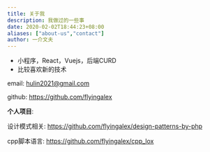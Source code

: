 ```yaml
---
title: 关于我
description: 我做过的一些事
date: 2020-02-02T18:44:23+08:00
aliases: ["about-us","contact"]
author: 一介文夫
---
```


- 小程序，React，Vuejs，后端CURD
- 比较喜欢新的技术

email: hulin2021@gmail.com

github: https://github.com/flyingalex



**个人项目**:

设计模式相关: https://github.com/flyingalex/design-patterns-by-php

cpp脚本语言: https://github.com/flyingalex/cpp_lox
